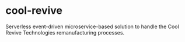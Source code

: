 # cool-revive
Serverless event-driven microservice-based solution to handle the Cool Revive Technologies remanufacturing processes.
